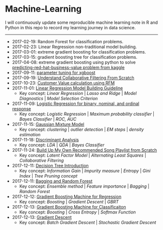 # Machine-Learning
I will continuously update some reproducible machine learning note in R and Python in this repo to record my learning journey in data science.


***
* 2017-02-19: Random Forest for classification problems.
* 2017-02-23: Linear Regression non-traditional model building.
* 2017-03-01: extreme gradient boosting for classification problems.
* 2017-03-15: gradient boosting tree for classification problems.
* 2017-04-08: extreme gradient boosting using python to solve [predicting-red-hat-business-value problem from kaggle](https://www.kaggle.com/c/predicting-red-hat-business-value)
* 2017-09-11: [parameter tuning for xgboost](https://github.com/johnnychiuchiu/Machine-Learning/blob/master/ExtremeGradientBoosting/xgboost_zillow_home_value.ipynb)
* 2017-09-19: [Understand Collaborative Filtering From Scratch](https://github.com/johnnychiuchiu/Machine-Learning/blob/master/RecommenderSystem/collaborative_filtering.ipynb)
* 2017-10-23: [Customer Value calculation using RFM](https://github.com/johnnychiuchiu/Machine-Learning/blob/master/CustomerLifetimeValue/RFM/RFM.ipynb)
* 2017-11-01: [Linear Regression Model Building Guideline](https://github.com/johnnychiuchiu/Machine-Learning/blob/master/LinearRegression/linearRegressionModelBuilding.pdf)
  * Key concept: *Linear Regression* | *Lasso and Ridge* | *Model Diagnostics* | *Model Selection Criterion*
* 2017-11-09: [Logistic Regression for binary, nominal, and ordinal response](https://github.com/johnnychiuchiu/Machine-Learning/blob/master/LogisticRegression/logisticRegression.ipynb)
  * Key concept: *Logistic Regression* | *Maximum probability classifier* | *Bayes Classifier* | *ROC, AUC*
* 2017-11-15: [Gaussian Mixture Model](https://github.com/johnnychiuchiu/Machine-Learning/blob/master/Clustering/GaussianMixtureModel/gmm.ipynb)
  * Key concept: *clustering* | *outlier detection* | *EM steps* | *density estimation*
 * 2017-11-18: [Discriminant Analysis](https://github.com/johnnychiuchiu/Machine-Learning/blob/master/DiscriminantAnalysis/discriminantAnalysis.ipynb)
   * Key concept: *LDA* | *QDA* | *Bayes Classifier*
* 2017-11-24: [Build Up My Own Recommended Song Playlist from Scratch](https://github.com/johnnychiuchiu/Machine-Learning/blob/master/RecommenderSystem/latentFactorModel.ipynb)
   * Key concept: *Latent Factor Model* | *Alternating Least Squares* | *Collaborative Filtering*
* 2017-12-11: [Decision Tree Introduction](https://github.com/johnnychiuchiu/Machine-Learning/blob/master/EnsembleMethods/decisionTree.ipynb)
   * Key concept: *Information Gain* | *Impurity measure* | *Entropy* | *Gini Index* | *Tree Pruning concept*
* 2017-12-11: [Bagging and Random Forest](https://github.com/johnnychiuchiu/Machine-Learning/blob/master/EnsembleMethods/Bagging/randomForest.ipynb)
   * Key concept: *Ensemble method* | *Feature importance* | *Bagging* | *Random Forest*
* 2017-12-12: [Gradient Boosting Machine for Regression](https://github.com/johnnychiuchiu/Machine-Learning/blob/master/EnsembleMethods/Boosting/boostingRegression.ipynb)   
   * Key concept: *Boosting* | *Gradient Descent* | *GBRT* 
* 2017-12-13: [Gradient Boosting Machine for Classificaiton](https://github.com/johnnychiuchiu/Machine-Learning/blob/master/EnsembleMethods/Boosting/boostingClassification.ipynb)   
   * Key concept: *Boosting* | *Cross Entropy* | *Softmax Function*  
* 2017-12-13: [Gradient Descent](https://github.com/johnnychiuchiu/Machine-Learning/blob/master/OptimizationMethod/gradientDescent.ipynb)   
   * Key concept: *Batch Gradient Descent* | *Stochastic Gradient Descent* 
